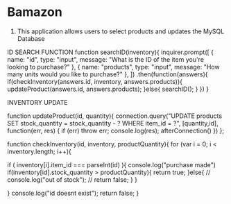 # Bamazon

1. This application allows users to select products and updates the MySQL Database

ID SEARCH FUNCTION
function searchID(inventory){
  inquirer.prompt([
      {
        name: "id",
        type: "input",
        message: "What is the ID of the item you're looking to purchase?"
      },
      {
        name: "products",
        type: "input",
        message: "How many units would you like to purchase?"
      },
    ])
  .then(function(answers){
    if(checkInventory(answers.id, inventory, answers.products)){
      updateProduct(answers.id, answers.products);
    }else{
      searchID();
    }
  })
}

INVENTORY UPDATE

function updateProduct(id, quantity){
  connection.query("UPDATE products SET stock_quantity = stock_quantity - ? WHERE item_id = ?", [quantity,id], function(err, res) {
  if (err) throw err;
  console.log(res);
  afterConnection()
})
};

function checkInventory(id, inventory, productQuantity){
  for (var i = 0; i < inventory.length; i++){

   if ( inventory[i].item_id === parseInt(id) ){
      console.log("purchase made")
      if(inventory[id].stock_quantity > productQuantity){
        return true;
      }else{
        // console.log("out of stock");
        // return false;
      }
    }

  }
  console.log("id doesnt exist");
  return false;
}
